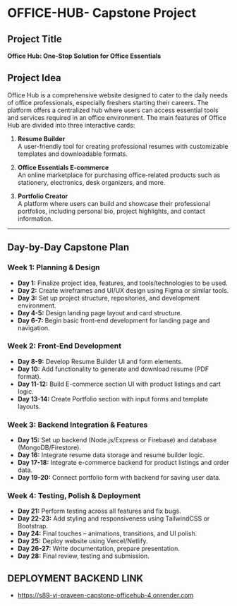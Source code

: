# OFFICE-HUB- Capstone Project
 
## Project Title
**Office Hub: One-Stop Solution for Office Essentials**

## Project Idea

Office Hub is a comprehensive website designed to cater to the daily needs of office professionals, especially freshers starting their careers. The platform offers a centralized hub where users can access essential tools and services required in an office environment. The main features of Office Hub are divided into three interactive cards:

1. **Resume Builder**  
   A user-friendly tool  for creating professional resumes with customizable templates and downloadable formats.

2. **Office Essentials E-commerce**  
   An online marketplace for purchasing office-related products such as stationery, electronics, desk organizers, and more.

3. **Portfolio Creator**  
   A platform where users can build and showcase their professional portfolios, including personal bio, project highlights, and contact information.

---

## Day-by-Day Capstone Plan

### Week 1: Planning & Design
- **Day 1:** Finalize project idea, features, and tools/technologies to be used.
- **Day 2:** Create wireframes and UI/UX design using Figma or similar tools.
- **Day 3:** Set up project structure, repositories, and development environment.
- **Day 4-5:** Design landing page layout and card structure.
- **Day 6-7:** Begin basic front-end development for landing page and navigation.

### Week 2: Front-End Development
- **Day 8-9:** Develop Resume Builder UI and form elements.
- **Day 10:** Add functionality to generate and download resume (PDF format).
- **Day 11-12:** Build E-commerce section UI with product listings and cart logic.
- **Day 13-14:** Create Portfolio section with input forms and template layouts.

### Week 3: Backend Integration & Features
- **Day 15:** Set up backend (Node.js/Express or Firebase) and database (MongoDB/Firestore).
- **Day 16:** Integrate resume data storage and resume builder logic.
- **Day 17-18:** Integrate e-commerce backend for product listings and order data.
- **Day 19-20:** Connect portfolio form with backend for saving user data.

### Week 4: Testing, Polish & Deployment
- **Day 21:** Perform testing across all features and fix bugs.
- **Day 22-23:** Add styling and responsiveness using TailwindCSS or Bootstrap.
- **Day 24:** Final touches – animations, transitions, and UI polish.
- **Day 25:** Deploy website using Vercel/Netlify.
- **Day 26-27:** Write documentation, prepare presentation.
- **Day 28:** Final review, testing and submission.

## DEPLOYMENT BACKEND LINK
* https://s89-vj-praveen-capstone-officehub-4.onrender.com